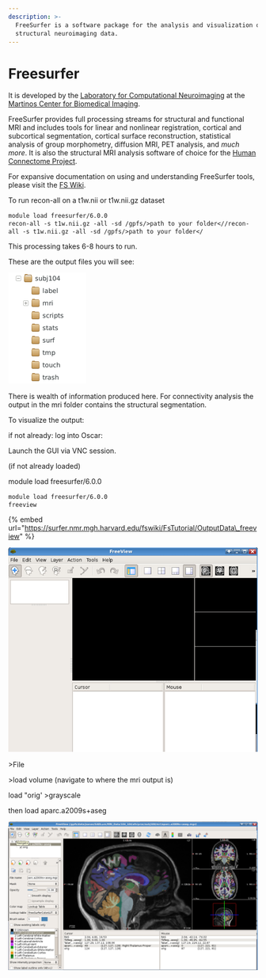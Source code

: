 ```yaml
---
description: >-
  FreeSurfer is a software package for the analysis and visualization of
  structural neuroimaging data.
---
```


# Freesurfer

It is developed by the [Laboratory for Computational Neuroimaging](https://www.martinos.org/lab/lcn) at the [Martinos Center for Biomedical Imaging](https://www.nmr.mgh.harvard.edu/).

FreeSurfer provides full processing streams for structural and functional MRI and includes tools for linear and nonlinear registration, cortical and subcortical segmentation, cortical surface reconstruction, statistical analysis of group morphometry, diffusion MRI, PET analysis, and _much more_. It is also the structural MRI analysis software of choice for the [Human Connectome Project](http://www.humanconnectomeproject.org/about).

For expansive documentation on using and understanding FreeSurfer tools, please visit the [FS Wiki](https://surfer.nmr.mgh.harvard.edu/fswiki). 

To run recon-all on a  t1w.nii or t1w.nii.gz dataset

```text
module load freesurfer/6.0.0
recon-all -s t1w.nii.gz -all -sd /gpfs/>path to your folder<//recon-all -s t1w.nii.gz -all -sd /gpfs/>path to your folder</
```

This processing takes 6-8 hours to run.

These are the output files you will see:

![](../.gitbook/assets/screen-shot-2020-10-22-at-8.23.29-am.png)

There is wealth of information produced here. For connectivity analysis the output in the mri folder contains the structural segmentation.

To visualize the output: 

if not already: log into Oscar:

 Launch the GUI via VNC session. 

\(if not already loaded\) 

module load freesurfer/6.0.0

```text
module load freesurfer/6.0.0
freeview
```

{% embed url="https://surfer.nmr.mgh.harvard.edu/fswiki/FsTutorial/OutputData\_freeview" %}



![](../.gitbook/assets/screen-shot-2020-10-22-at-8.35.03-am.png)

&gt;File

&gt;load volume  \(navigate to where the mri output is\)

load "orig' &gt;grayscale

then load aparc.a2009s+aseg

![](../.gitbook/assets/screen-shot-2020-10-22-at-9.16.35-am.png)









